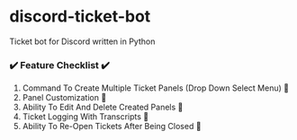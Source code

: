 # discord-ticket-bot
Ticket bot for Discord written in Python

### ✔️ Feature Checklist ✔️
1. Command To Create Multiple Ticket Panels (Drop Down Select Menu) 🚫
2. Panel Customization 🚫
3. Ability To Edit And Delete Created Panels 🚫
4. Ticket Logging With Transcripts 🚫
5. Ability To Re-Open Tickets After Being Closed 🚫
